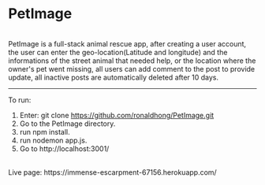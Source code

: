 # PetImage
</br>
PetImage is a full-stack animal rescue app, after creating a user account, the user can enter the geo-location(Latitude and longitude) and the informations of the street animal that needed help, or the location where the owner's pet went missing, all users can add comment to the post to provide update, all inactive posts are automatically deleted after 10 days.
</br>

***************

To run:
1. <on command line> Enter: git clone https://github.com/ronaldhong/PetImage.git <br>
2. <on command line> Go to the PetImage directory.<br>
3. <on command line> run npm install. <br>
4. <on command line> run nodemon app.js. <br>
5. <on Browser> Go to http://localhost:3001/  <br>
<br>
Live page: https://immense-escarpment-67156.herokuapp.com/
